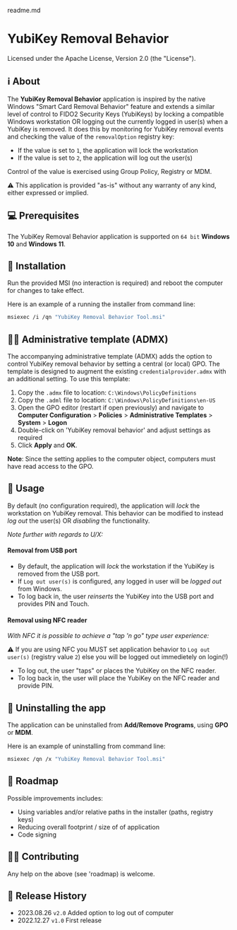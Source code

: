﻿readme.md

# YubiKey Removal Behavior     


Licensed under the Apache License, Version 2.0 (the "License").

## ℹ️ About
The **YubiKey Removal Behavior** application is inspired by the native Windows "Smart Card Removal Behavior" feature and extends 
a similar level of control to FIDO2 Security Keys (YubiKeys) by locking a compatible Windows workstation OR logging out the
currently logged in user(s) when a YubiKey is removed. It does this by monitoring for YubiKey removal events and checking the 
value of the ```removalOption``` registry key:

- If the value is set to ```1```, the application will lock the workstation
- If the value is set to ```2```, the application will log out the user(s)

Control of the value is exercised using Group Policy, Registry or MDM.

⚠️ This application is provided "as-is" without any warranty of any kind, either expressed or implied.


## 💻 Prerequisites
The YubiKey Removal Behavior application is supported on ```64 bit``` **Windows 10** and **Windows 11**. 

## 💾 Installation
Run the provided MSI (no interaction is required) and reboot the computer for changes to take effect.

Here is an example of a running the installer from command line: 

```bash
msiexec /i /qn "YubiKey Removal Behavior Tool.msi"
```

## 👮🏻 Administrative template (ADMX)
The accompanying administrative template (ADMX) adds the option to control YubiKey removal behavior by setting a central (or local) GPO.
The template is designed to augment the existing ```credentialprovider.admx``` with an additional setting. To use this template:

1. Copy the ```.admx``` file to location: ```C:\Windows\PolicyDefinitions```
2. Copy the ```.adml``` file to location: ```C:\Windows\PolicyDefinitions\en-US```
3. Open the GPO editor (restart if open previously) and navigate to **Computer Configuration** > **Policies** > **Administrative Templates** > **System** > **Logon**
4. Double-click on 'YubiKey removal behavior' and adjust settings as required
5. Click **Apply** and **OK**.

**Note**: Since the setting applies to the computer object, computers must have read access to the GPO.

## 📖 Usage
By default (no configuration required), the application will _lock_ the workstation on YubiKey removal. 
This behavior can be modified to instead _log out_ the user(s) OR _disabling_ the functionality. 

_Note further with regards to U/X:_

#### Removal from USB port
- By default, the application will _lock_ the workstation if the YubiKey is removed from the USB port.
- If ```Log out user(s)``` is configured, any logged in user will be _logged out_ from Windows.
- To log back in, the user _reinserts_ the YubiKey into the USB port and provides PIN and Touch.

#### Removal using NFC reader
_With NFC it is possible to achieve a "tap 'n go" type user experience:_

⚠️ If you are using NFC you MUST set application behavior to ```Log out user(s)``` (registry value ```2```) else you will be logged out immedietely on login(!)

- To log out, the user "taps" or places the YubiKey on the NFC reader.
- To log back in, the user will place the YubiKey on the NFC reader and provide PIN.

## 💾 Uninstalling the app
The application can be uninstalled from **Add/Remove Programs**, using **GPO** or **MDM**.

Here is an example of uninstalling from command line: 

```bash
msiexec /qn /x "YubiKey Removal Behavior Tool.msi"
```

## 📖 Roadmap
Possible improvements includes:
- Using variables and/or relative paths in the installer (paths, registry keys)
- Reducing overall footprint / size of of application
- Code signing

## 🥷🏻 Contributing
Any help on the above (see 'roadmap) is welcome.

## 📜 Release History
* 2023.08.26 `v2.0` Added option to log out of computer
* 2022.12.27 `v1.0` First release